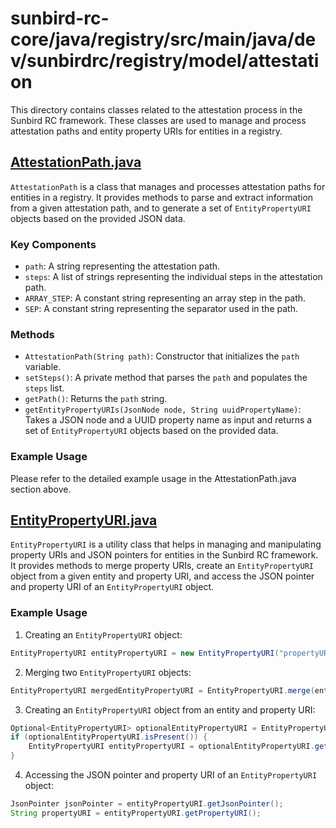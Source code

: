 # sunbird-rc-core/java/registry/src/main/java/dev/sunbirdrc/registry/model/attestation

This directory contains classes related to the attestation process in the Sunbird RC framework. These classes are used to manage and process attestation paths and entity property URIs for entities in a registry.

## [AttestationPath.java](sunbird-rc-core/java/registry/src/main/java/dev/sunbirdrc/registry/model/attestation/AttestationPath.java)

`AttestationPath` is a class that manages and processes attestation paths for entities in a registry. It provides methods to parse and extract information from a given attestation path, and to generate a set of `EntityPropertyURI` objects based on the provided JSON data.

### Key Components

- `path`: A string representing the attestation path.
- `steps`: A list of strings representing the individual steps in the attestation path.
- `ARRAY_STEP`: A constant string representing an array step in the path.
- `SEP`: A constant string representing the separator used in the path.

### Methods

- `AttestationPath(String path)`: Constructor that initializes the `path` variable.
- `setSteps()`: A private method that parses the `path` and populates the `steps` list.
- `getPath()`: Returns the `path` string.
- `getEntityPropertyURIs(JsonNode node, String uuidPropertyName)`: Takes a JSON node and a UUID property name as input and returns a set of `EntityPropertyURI` objects based on the provided data.

### Example Usage

Please refer to the detailed example usage in the AttestationPath.java section above.

## [EntityPropertyURI.java](sunbird-rc-core/java/registry/src/main/java/dev/sunbirdrc/registry/EntityPropertyURI.java)

`EntityPropertyURI` is a utility class that helps in managing and manipulating property URIs and JSON pointers for entities in the Sunbird RC framework. It provides methods to merge property URIs, create an `EntityPropertyURI` object from a given entity and property URI, and access the JSON pointer and property URI of an `EntityPropertyURI` object.

### Example Usage

1. Creating an `EntityPropertyURI` object:
```java
EntityPropertyURI entityPropertyURI = new EntityPropertyURI("propertyURI", "/json/pointer");
```

2. Merging two `EntityPropertyURI` objects:
```java
EntityPropertyURI mergedEntityPropertyURI = EntityPropertyURI.merge(entityPropertyURI1, "uuidPath", "/json/path");
```

3. Creating an `EntityPropertyURI` object from an entity and property URI:
```java
Optional<EntityPropertyURI> optionalEntityPropertyURI = EntityPropertyURI.fromEntityAndPropertyURI(jsonNode, "propertyURI", "uuidPropertyName");
if (optionalEntityPropertyURI.isPresent()) {
    EntityPropertyURI entityPropertyURI = optionalEntityPropertyURI.get();
}
```

4. Accessing the JSON pointer and property URI of an `EntityPropertyURI` object:
```java
JsonPointer jsonPointer = entityPropertyURI.getJsonPointer();
String propertyURI = entityPropertyURI.getPropertyURI();
```
